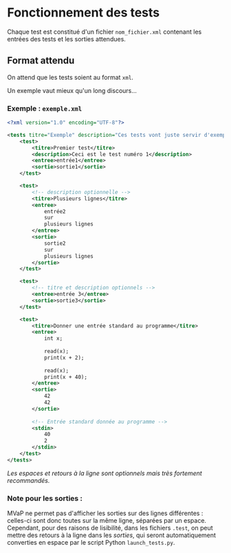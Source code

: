 # Fonctionnement des tests
Chaque test est constitué d'un fichier `nom_fichier.xml` contenant les entrées des tests et les sorties attendues.


## Format attendu

On attend que les tests soient au format `xml`.
  
Un exemple vaut mieux qu'un long discours...  


### Exemple : `exemple.xml`
```xml
<?xml version="1.0" encoding="UTF-8"?>

<tests titre="Exemple" description="Ces tests vont juste servir d'exemple">
    <test>
        <titre>Premier test</titre>
        <description>Ceci est le test numéro 1</description>
        <entree>entrée1</entree>
        <sortie>sortie1</sortie>
    </test>

    <test>
        <!-- description optionnelle -->
        <titre>Plusieurs lignes</titre>
        <entree>
            entrée2
            sur
            plusieurs lignes
        </entree>
        <sortie>
            sortie2
            sur
            plusieurs lignes
        </sortie>
    </test>

    <test>
        <!-- titre et description optionnels -->
        <entree>entrée 3</entree>
        <sortie>sortie3</sortie>
    </test>

    <test>
        <titre>Donner une entrée standard au programme</titre>
        <entree>
            int x;
            
            read(x);
            print(x + 2);
            
            read(x);
            print(x + 40);
        </entree>
        <sortie>
            42
            42
        </sortie>
        
        <!-- Entrée standard donnée au programme -->
        <stdin>
            40
            2
        </stdin>
    </test>
</tests>
``` 

_Les espaces et retours à la ligne sont optionnels mais très fortement recommandés._

### Note pour les sorties :
MVaP ne permet pas d'afficher les sorties sur des lignes différentes : celles-ci sont donc toutes sur la même ligne, séparées par un espace.  
Cependant, pour des raisons de lisibilité, dans les fichiers `.test`, on peut mettre des retours à la ligne dans les *sorties*, qui seront automatiquement converties en espace par le script Python `launch_tests.py`.
